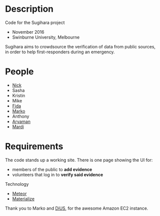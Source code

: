 Description
===========
Code for the Sugihara project
- November 2016
- Swinburne University, Melbourne

Sugihara aims to crowdsource the verification of data from
public sources, in order to help first-responders during an
emergency.


People
======
- [Nick](https://au.linkedin.com/in/nick-williams-7a941168)
- Sasha
- Kristin
- Mike
- [Fida](https://www.linkedin.com/in/tafida/)
- [Marko](https://github.com/MarkoDiUS)
- Anthony
- [Aryaman](https://www.linkedin.com/in/aryaman-pandav)
- [Mardi](https://github.com/ma-al)

Requirements
============
The code stands up a working site. There is one page showing the UI for:
- members of the public to **add evidence**
- volunteers that log in to **verify said evidence**

Technology
- [Meteor](https://www.meteor.com/)
- [Materialize](http://materializecss.com)

Thank you to Marko and [DiUS](http://dius.com.au), for the
awesome Amazon EC2 instance.
